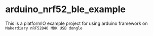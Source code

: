 # arduino_nrf52_ble_example

This is a platformIO example project for using arduino framework on `Makerdiary nRF52840 MDK USB dongle`
